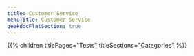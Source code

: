```yaml
---
title: Customer Service
menuTitle: Customer Service 
geekdocFlatSection: true
---
```


{{% children titlePages="Tests" titleSections="Categories" %}}